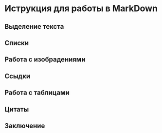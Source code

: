 # Иструкция для работы в MarkDown

## Выделение текста

## Списки

## Работа с изобрадениями

## Ссыдки

## Работа с таблицами

## Цитаты

## Заключение